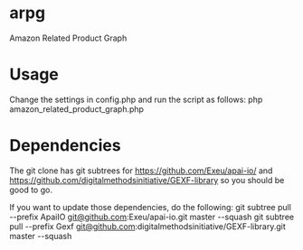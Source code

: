 arpg
====

Amazon Related Product Graph

Usage
====

Change the settings in config.php and run the script as follows: php amazon_related_product_graph.php

Dependencies
====

The git clone has git subtrees for https://github.com/Exeu/apai-io/ and https://github.com/digitalmethodsinitiative/GEXF-library so you should be good to go.

If you want to update those dependencies, do the following:
git subtree pull --prefix ApaiIO git@github.com:Exeu/apai-io.git master --squash
git subtree pull --prefix Gexf git@github.com:digitalmethodsinitiative/GEXF-library.git master --squash
